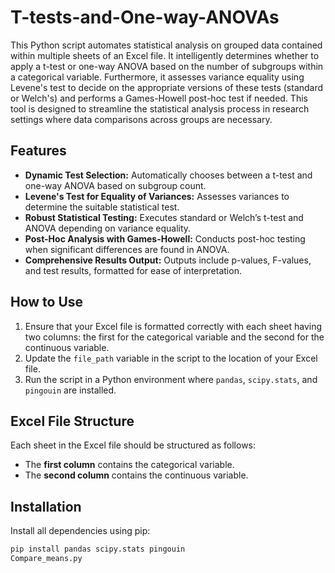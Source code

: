 # T-tests-and-One-way-ANOVAs
This Python script automates statistical analysis on grouped data contained within multiple sheets of an Excel file. It intelligently determines whether to apply a t-test or one-way ANOVA based on the number of subgroups within a categorical variable. Furthermore, it assesses variance equality using Levene's test to decide on the appropriate versions of these tests (standard or Welch's) and performs a Games-Howell post-hoc test if needed. This tool is designed to streamline the statistical analysis process in research settings where data comparisons across groups are necessary.

## Features
- **Dynamic Test Selection:** Automatically chooses between a t-test and one-way ANOVA based on subgroup count.
- **Levene's Test for Equality of Variances:** Assesses variances to determine the suitable statistical test.
- **Robust Statistical Testing:** Executes standard or Welch’s t-test and ANOVA depending on variance equality.
- **Post-Hoc Analysis with Games-Howell:** Conducts post-hoc testing when significant differences are found in ANOVA.
- **Comprehensive Results Output:** Outputs include p-values, F-values, and test results, formatted for ease of interpretation.

## How to Use
1. Ensure that your Excel file is formatted correctly with each sheet having two columns: the first for the categorical variable and the second for the continuous variable.
2. Update the `file_path` variable in the script to the location of your Excel file.
3. Run the script in a Python environment where `pandas`, `scipy.stats`, and `pingouin` are installed.

## Excel File Structure
Each sheet in the Excel file should be structured as follows:
- The **first column** contains the categorical variable.
- The **second column** contains the continuous variable.

## Installation
Install all dependencies using pip:
```bash
pip install pandas scipy.stats pingouin
Compare_means.py
